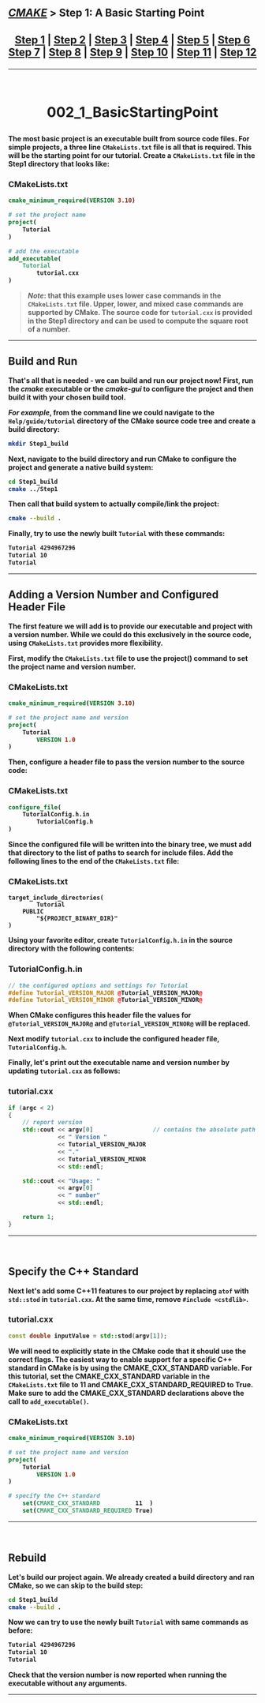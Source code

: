 ## [_CMAKE_][CMake] > **Step 1: A Basic Starting Point**

## <p align=center>[Step 1][stp1] | [Step 2][stp2] | [Step 3][stp3] | [Step 4][stp4] | [Step 5][stp5] | [Step 6][stp6] <br/> [Step 7][stp7] | [Step 8][stp8] | [Step 9][stp9] | [Step 10][stp10] | [Step 11][stp11] | [Step 12][stp12]  </p>

<!--
* [_CMAKE_][CMake]
* [Step 1][stp1]
* [Step 2][stp2]
* [Step 3][stp3]
* [Step 4][stp4]
* [Step 5][stp5]
* [Step 6][stp6]
* [Step 7][stp7]
* [Step 8][stp8]
* [Step 9][stp9]
* [Step 10][stp10]
* [Step 11][stp11]
* [Step 12][stp12]
-->
[CMake]: ../../README.md
[stp1]: https://github.com/yoricsv/002_CppCMake/002_1_BasicStartingPoint.git
[stp2]: https://github.com/yoricsv/002_CppCMake/002_2_AddingLibrary.git
[stp3]: https://github.com/yoricsv/002_CppCMake/002_3_UsageReqForLib.git
[stp4]: https://github.com/yoricsv/002_CppCMake/002_4_InstallAndTest.git
[stp5]: https://github.com/yoricsv/002_CppCMake/002_5_SysIntrospection.git
[stp6]: https://github.com/yoricsv/002_CppCMake/002_6_ComFileGen.git
[stp7]: https://github.com/yoricsv/002_CppCMake/002_7_BuildInstall.git
[stp8]: https://github.com/yoricsv/002_CppCMake/002_8_Dashboard.git
[stp9]: https://github.com/yoricsv/002_CppCMake/002_9_StaticShared.git
[stp10]: https://github.com/yoricsv/002_CppCMake/002_10_GenExpression.git
[stp11]: https://github.com/yoricsv/002_CppCMake/002_11_ExportConfig.git
[stp12]: https://github.com/yoricsv/002_CppCMake/002_12_PackDebRel.git

<!-- [2]: Git_And_GitHub.md
[3]: ../002_Windows_/Windows.md
[4]: ../003_Linux_(Unix)_/Linux_(Unix).md
[5]: ../004_Networks_/Networks.md
[6]: ../005_Programming_languages_/Programming.md
[7]: ../006_Databases_/Databases.md
[8]: ../007_Docker_and_Kubernetes_/Docker_and_Kubernates.md
[9]: ../008_Embedded_systems_/Embedded_systems.md -->

---
<br/>
<!-- ---------------------------------- * Navigation * ---------------------------------- -->

# <p align = center><b>002_1_BasicStartingPoint<b></p>

The most basic project is an executable built from source code files. For simple projects, a three line `CMakeLists.txt` file is all that is required. This will be the starting point for our tutorial. Create a `CMakeLists.txt` file in the **Step1** directory that looks like:

### CMakeLists.txt
```cmake
cmake_minimum_required(VERSION 3.10)

# set the project name
project(
    Tutorial
)

# add the executable
add_executable(
    Tutorial
        tutorial.cxx
)
```

> ***Note***: that this example uses lower case commands in the `CMakeLists.txt` file. Upper, lower, and mixed case commands are supported by CMake. The source code for `tutorial.cxx` is provided in the **Step1** directory and can be used to compute the square root of a number.

---

## Build and Run
That's all that is needed - we can build and run our project now! First, run the ***cmake*** executable or the ***cmake-gui*** to configure the project and then build it with your chosen build tool.

*For example*, from the command line we could navigate to the `Help/guide/tutorial` directory of the CMake source code tree and create a build directory:

```bash
mkdir Step1_build
```

Next, navigate to the build directory and run CMake to configure the project and generate a native build system:

```bash
cd Step1_build
cmake ../Step1
```
Then call that build system to actually **compile**/**link** the project:

```bash
cmake --build .
```

Finally, try to use the newly built `Tutorial` with these commands:

```bash
Tutorial 4294967296
Tutorial 10
Tutorial
```

---

## Adding a Version Number and Configured Header File
The first feature we will add is to provide our executable and project with a version number. While we could do this exclusively in the source code, using `CMakeLists.txt` provides more flexibility.

First, modify the `CMakeLists.txt` file to use the project() command to set the project name and version number.

### CMakeLists.txt
```cmake
cmake_minimum_required(VERSION 3.10)

# set the project name and version
project(
    Tutorial
        VERSION 1.0
)
```

Then, configure a header file to pass the version number to the source code:

### CMakeLists.txt
```cmake
configure_file(
    TutorialConfig.h.in
        TutorialConfig.h
)
```

Since the configured file will be written into the binary tree, we must add that directory to the list of paths to search for include files. Add the following lines to the end of the `CMakeLists.txt` file:

### CMakeLists.txt
```
target_include_directories(
        Tutorial
    PUBLIC
        "${PROJECT_BINARY_DIR}"
)
```

Using your favorite editor, create `TutorialConfig.h.in` in the source directory with the following contents:

### TutorialConfig.h.in
```cpp
// the configured options and settings for Tutorial
#define Tutorial_VERSION_MAJOR @Tutorial_VERSION_MAJOR@
#define Tutorial_VERSION_MINOR @Tutorial_VERSION_MINOR@
```

When CMake configures this header file the values for `@Tutorial_VERSION_MAJOR@` and `@Tutorial_VERSION_MINOR@` will be replaced.

Next modify `tutorial.cxx` to include the configured header file, `TutorialConfig.h`.

Finally, let's print out the executable name and version number by updating `tutorial.cxx` as follows:

### tutorial.cxx
```cpp
if (argc < 2)
{
    // report version
    std::cout << argv[0]                 // contains the absolute path to the executable file 
              << " Version "
              << Tutorial_VERSION_MAJOR 
              << "."
              << Tutorial_VERSION_MINOR 
              << std::endl;

    std::cout << "Usage: "
              << argv[0]
              << " number"
              << std::endl;

    return 1;
}
```

---
</br>

## Specify the C++ Standard
Next let's add some C++11 features to our project by replacing `atof` with `std::stod` in `tutorial.cxx`. At the same time, **remove** `#include <cstdlib>`.

### tutorial.cxx
```cpp
const double inputValue = std::stod(argv[1]);
```

We will need to explicitly state in the CMake code that it should use the correct flags. The easiest way to enable support for a specific C++ standard in CMake is by using the **CMAKE_CXX_STANDARD** variable. For this tutorial, set the **CMAKE_CXX_STANDARD** variable in the `CMakeLists.txt` file to **11** and **CMAKE_CXX_STANDARD_REQUIRED** to **True**. Make sure to add the **CMAKE_CXX_STANDARD** declarations above the call to `add_executable()`.

### CMakeLists.txt
```cmake
cmake_minimum_required(VERSION 3.10)

# set the project name and version
project(
    Tutorial
        VERSION 1.0
)

# specify the C++ standard
    set(CMAKE_CXX_STANDARD          11  )
    set(CMAKE_CXX_STANDARD_REQUIRED True)
```

---
</br>

## Rebuild
Let's build our project again. We already created a build directory and ran CMake, so we can skip to the build step:

```bash
cd Step1_build
cmake --build .
```

Now we can try to use the newly built `Tutorial` with same commands as before:

```bash
Tutorial 4294967296
Tutorial 10
Tutorial
```
Check that the version number is now reported when running the executable without any arguments.

---

<!-- ## For maximum optimization,  of the "Hello, World!" app decided to use system calls, but OS Windows doesn't support the syscall.h file. To solve this problem, I'm using the `write()` function from the unistd.h library with output validation.

> ***NOTE***: This project has two options that directly affect performance:</br>
> 1. You can use a function to count the characters in a string, but this will have a negative effect because you have to use a loop. *(To activate this feature, you need to uncomment the  `COMPILE_DEFINITIONS  USE_GET_LENGTH_FUNCTION` line in the CMakeLists.txt file)*
> 2. For maximum performance, the string length is hardcoded, but this isn't checked!

### The Write() function returns:
* On SUCCESS, is returned the TOTAL NUMBER of written characters.</br>
* If a writing ERROR occurs, is returned a NEGATIVE number !!!!</br>

### Requirements:
**Compiler</br> / Build System** | **Standard</br> / Version**
--: | :--
**gcc** | v.6.3.0
**MinGW** | v.3.82.90
**C++ Standard** | 2017
**CMake** | v.3.20
-->
<!--**clang** | v.11.0.0 --> <!--"C:\Program Files\LLVM\bin"-->
<!--**g++** | v.6.3.0 -->    <!--"C:\MinGW_Compiler_C-C++\bin"-->
<!--
### Dependencies:
**Library** | **Used functions, definitions, constants:**
--: | :--
**unistd.h** | *write()*
**cstdlib** | *EXIT_FAILURE, EXIT_SUCCESS*

<!-- ### Additional libraries
**Library** | **Version**
--: | :--
SDL2 | v.2.0.16 (stable) -->

<!--
## Build the project

> **NOTE**:</br> To download and install the latest version of:</br>
> **CMake** use next link: ([*CMake download*][cmake])</br> 
> **MinGW (g++)** toolchain use ([*MinGW download*][mingw])

## **TIP:** To compile and build the project for **Windows OS**
1. Run the **CommandPrompt** or **PowerShell**:
   * `[Win]+[R]` -> Type: *`cmd`* or *`pwsh`* -> `[Shift]+[Ctrl]+[Enter]` *(to get admin rights)*
2. Use the `cd` command to open the root of the project
### *(For Example:)*
```bash
cd %USERPROFILE%\Downloads\001_2_CppHelloWorld_std17
```
3. To keep the source code clean you should do *"out-of-source"* builds.

```bash
mkdir build
cd build
cmake ..
cmake --build .
```
4. To run the target open `\out` folder *(will be generated by CMake)* and run executable file.

```bash
cd ..\out
HelloWorld.exe
```

## **TIP:** To compile and build the project for **\*nix OS**
1. Run the **Terminal**: `[Ctrl]+[Alt]+[T]`
2. Use the `cd` command to open the root of the project
### *(For Example:)*
```bash
cd $home/001_2_CppHelloWorld_std17
```
3. To keep the source code clean you should do *"out-of-source"* builds.

```bash
mkdir build
cd build
cmake ..
cmake --build .
```
4. To run the target open `/out` folder *(will be generated by CMake)* and run executable file.

```bash
cd ../out
HelloWorld
```

### The result:
![Result][result]

repo URL:
```
https://github.com/yoricsv/001_2_CppHelloWorld_std17-O2.git
```

---

<!--
* [*CMake download*][cmake]
* [*MinGW download*][mingw]
* [Result][result]
-->
<!--
[cmake]: https://cmake.org/download
[mingw]: https://www.mingw-w64.org/downloads
[result]: res/img/cpp_helloworld_check_cout.png -->

